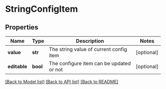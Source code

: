 # StringConfigItem

## Properties
Name | Type | Description | Notes
------------ | ------------- | ------------- | -------------
**value** | **str** | The string value of current config item | [optional] 
**editable** | **bool** | The configure item can be updated or not | [optional] 

[[Back to Model list]](../README.md#documentation-for-models) [[Back to API list]](../README.md#documentation-for-api-endpoints) [[Back to README]](../README.md)


